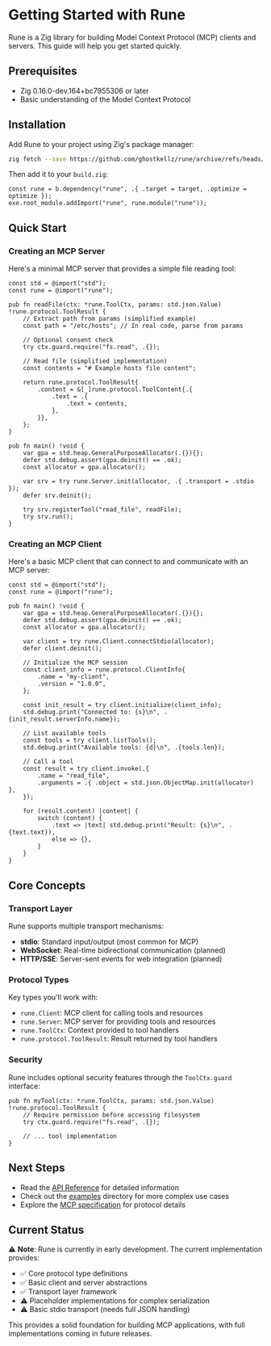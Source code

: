 # Getting Started with Rune

Rune is a Zig library for building Model Context Protocol (MCP) clients and servers. This guide will help you get started quickly.

## Prerequisites

- Zig 0.16.0-dev.164+bc7955306 or later
- Basic understanding of the Model Context Protocol

## Installation

Add Rune to your project using Zig's package manager:

```sh
zig fetch --save https://github.com/ghostkellz/rune/archive/refs/heads/main.tar.gz
```

Then add it to your `build.zig`:

```zig
const rune = b.dependency("rune", .{ .target = target, .optimize = optimize });
exe.root_module.addImport("rune", rune.module("rune"));
```

## Quick Start

### Creating an MCP Server

Here's a minimal MCP server that provides a simple file reading tool:

```zig
const std = @import("std");
const rune = @import("rune");

pub fn readFile(ctx: *rune.ToolCtx, params: std.json.Value) !rune.protocol.ToolResult {
    // Extract path from params (simplified example)
    const path = "/etc/hosts"; // In real code, parse from params

    // Optional consent check
    try ctx.guard.require("fs.read", .{});

    // Read file (simplified implementation)
    const contents = "# Example hosts file content";

    return rune.protocol.ToolResult{
        .content = &[_]rune.protocol.ToolContent{.{
            .text = .{
                .text = contents,
            },
        }},
    };
}

pub fn main() !void {
    var gpa = std.heap.GeneralPurposeAllocator(.{}){};
    defer std.debug.assert(gpa.deinit() == .ok);
    const allocator = gpa.allocator();

    var srv = try rune.Server.init(allocator, .{ .transport = .stdio });
    defer srv.deinit();

    try srv.registerTool("read_file", readFile);
    try srv.run();
}
```

### Creating an MCP Client

Here's a basic MCP client that can connect to and communicate with an MCP server:

```zig
const std = @import("std");
const rune = @import("rune");

pub fn main() !void {
    var gpa = std.heap.GeneralPurposeAllocator(.{}){};
    defer std.debug.assert(gpa.deinit() == .ok);
    const allocator = gpa.allocator();

    var client = try rune.Client.connectStdio(allocator);
    defer client.deinit();

    // Initialize the MCP session
    const client_info = rune.protocol.ClientInfo{
        .name = "my-client",
        .version = "1.0.0",
    };

    const init_result = try client.initialize(client_info);
    std.debug.print("Connected to: {s}\n", .{init_result.serverInfo.name});

    // List available tools
    const tools = try client.listTools();
    std.debug.print("Available tools: {d}\n", .{tools.len});

    // Call a tool
    const result = try client.invoke(.{
        .name = "read_file",
        .arguments = .{ .object = std.json.ObjectMap.init(allocator) },
    });

    for (result.content) |content| {
        switch (content) {
            .text => |text| std.debug.print("Result: {s}\n", .{text.text}),
            else => {},
        }
    }
}
```

## Core Concepts

### Transport Layer

Rune supports multiple transport mechanisms:

- **stdio**: Standard input/output (most common for MCP)
- **WebSocket**: Real-time bidirectional communication (planned)
- **HTTP/SSE**: Server-sent events for web integration (planned)

### Protocol Types

Key types you'll work with:

- `rune.Client`: MCP client for calling tools and resources
- `rune.Server`: MCP server for providing tools and resources
- `rune.ToolCtx`: Context provided to tool handlers
- `rune.protocol.ToolResult`: Result returned by tool handlers

### Security

Rune includes optional security features through the `ToolCtx.guard` interface:

```zig
pub fn myTool(ctx: *rune.ToolCtx, params: std.json.Value) !rune.protocol.ToolResult {
    // Require permission before accessing filesystem
    try ctx.guard.require("fs.read", .{});

    // ... tool implementation
}
```

## Next Steps

- Read the [API Reference](api-reference.md) for detailed information
- Check out the [examples](../examples/) directory for more complex use cases
- Explore the [MCP specification](https://spec.modelcontextprotocol.io/) for protocol details

## Current Status

⚠️ **Note**: Rune is currently in early development. The current implementation provides:

- ✅ Core protocol type definitions
- ✅ Basic client and server abstractions
- ✅ Transport layer framework
- ⚠️ Placeholder implementations for complex serialization
- ⚠️ Basic stdio transport (needs full JSON handling)

This provides a solid foundation for building MCP applications, with full implementations coming in future releases.